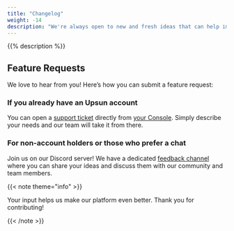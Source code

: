 ```yaml
---
title: "Changelog"
weight: -14
description: "We're always open to new and fresh ideas that can help improve our product. Learn how to make a feature request and engage with the {{% vendor/name %}} community here."
---
```


{{% description %}}

## Feature Requests
We love to hear from you! Here’s how you can submit a feature request:

### If you already have an Upsun account

You can open a [support ticket](/learn/overview/get-support.html) directly from [your Console](https://console.platform.sh/). Simply describe your needs and our team will take it from there.

### For non-account holders or those who prefer a chat

Join us on our Discord server! We have a dedicated [feedback channel](https://discord.com/channels/1121795479785721957/1284195722299834510) where you can share your ideas and discuss them with our community and team members.

{{< note theme="info" >}}

Your input helps us make our platform even better. Thank you for contributing!

{{< /note >}}